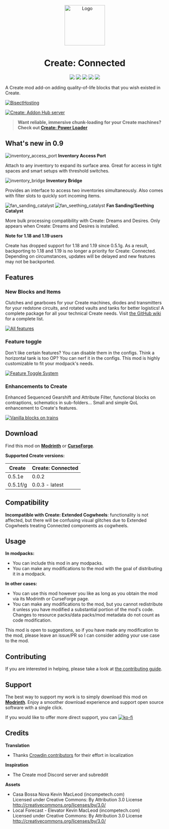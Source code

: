 <p align="center"><img src="https://raw.githubusercontent.com/hlysine/create_connected/main/src/main/resources/create_connected_icon.png" alt="Logo" width="128"></p>

<h1 align="center">Create: Connected</h1>

<p align="center">
<a title="Supported versions" target="_blank" href="https://modrinth.com/mod/create-connected/"><img src="https://cf.way2muchnoise.eu/versions/947914_all.svg"></a>
<a title="Modrinth" target="_blank" href="https://modrinth.com/mod/create-connected/"><img src="https://img.shields.io/modrinth/dt/Vg5TIO6d?style=flat&label=Modrinth"></a>
<a title="CurseForge" target="_blank" href="https://www.curseforge.com/minecraft/mc-mods/create-connected"><img src="https://img.shields.io/curseforge/dt/947914?style=flat&label=CurseForge"></a>
<a title="Crowdin" target="_blank" href="https://crowdin.com/project/create-connected-mod"><img src="https://badges.crowdin.net/create-connected-mod/localized.svg"></a>
<a title="Discord" target="_blank" href="https://discord.gg/3AvrppcgG3"><img src="https://discordapp.com/api/guilds/891929048895356948/widget.png?style=shield"></a>
</p>

A Create mod add-on adding quality-of-life blocks that you wish existed in Create.

[![BisectHosting](https://www.bisecthosting.com/partners/custom-banners/cd02548b-be01-4a01-b707-ffcb913f5299.webp)](https://bisecthosting.com/lysine)

[![Create: Addon Hub server](https://discordapp.com/api/guilds/891929048895356948/widget.png?style=banner2)](https://discord.gg/3AvrppcgG3)

> **Want reliable, immersive chunk-loading for your Create machines? Check
out [Create: Power Loader](https://modrinth.com/mod/create-power-loader)**

## What's new in 0.9

![inventory_access_port](https://github.com/user-attachments/assets/11f8bc2b-3c63-4aa4-a068-f581e114a4a0) **Inventory Access Port**

Attach to any inventory to expand its surface area. Great for access in tight spaces and smart setups with threshold switches.

![inventory_bridge](https://github.com/user-attachments/assets/a92555a4-4f27-441a-8128-4c03edccdb85) **Inventory Bridge**

Provides an interface to access two inventories simultaneously. Also comes with filter slots to quickly sort incoming items.

![fan_sanding_catalyst](https://github.com/user-attachments/assets/0689fddd-f698-4b72-80e8-19a3f9833440) ![fan_seething_catalyst](https://github.com/user-attachments/assets/8e15a9e4-a173-40de-9240-990beaefc43e) **Fan Sanding/Seething Catalyst**

More bulk processing compatibility with Create: Dreams and Desires. Only appears when Create: Dreams and Desires is installed.

**Note for 1.18 and 1.19 users**

Create has dropped support for 1.18 and 1.19 since 0.5.1g. As a result, backporting to 1.18 and 1.19 is no longer
a priority for Create: Connected. Depending on circumstances, updates will be delayed and new features may not be backported.

## Features

### New Blocks and Items

Clutches and gearboxes for your Create machines, diodes and transmitters for your redstone circuits, and rotated vaults and tanks for better logistics!
A complete package for all your technical Create needs. Visit [the GitHub wiki](https://github.com/hlysine/create_connected/wiki/New-Features) for a complete list.

[![All features](https://cdn.modrinth.com/data/Vg5TIO6d/images/897c4d67eae94a366c49782ddb1654c5a6e383c5.png)](https://github.com/hlysine/create_connected/wiki/New-Features)

### Feature toggle

Don't like certain features? You can disable them in the configs. Think a horizontal tank is too OP? You can nerf it in the configs. This mod is highly customizable to fit your modpack's needs.

[![Feature Toggle System](https://cdn.modrinth.com/data/Vg5TIO6d/images/d74a9a1a353caee83b0d5dc69c60305a14699d3a.png)](https://github.com/hlysine/create_connected/wiki/Configs)

### Enhancements to Create

Enhanced Sequenced Gearshift and Attribute Filter, functional blocks on contraptions, schematics in sub-folders...
Small and simple QoL enhancement to Create's features.

[![Vanilla blocks on trains](https://github.com/hlysine/create_connected/assets/25472513/31d7c32e-0cc1-4238-a220-315d8269810f)](https://github.com/hlysine/create_connected/wiki/Create-Enhancements)

## Download

Find this mod on [**Modrinth**](https://modrinth.com/mod/create-connected) or
[**CurseForge**](https://legacy.curseforge.com/minecraft/mc-mods/create-connected).

**Supported Create versions:**

| Create   | Create: Connected |
|----------|-------------------|
| 0.5.1e   | 0.0.2             |
| 0.5.1f/g | 0.0.3 - latest    |

## Compatibility

**Incompatible with Create: Extended Cogwheels**: functionality is not affected, but there will be confusing visual
glitches due to Extended Cogwheels treating Connected components as cogwheels.

## Usage

**In modpacks:**

- You can include this mod in any modpacks.
- You can make any modifications to the mod with the goal of distributing it in a modpack.

**In other cases:**

- You can use this mod however you like as long as you obtain the mod via its Modrinth or CurseForge page.
- You can make any modifications to the mod, but you cannot redistribute it unless you have modified a substantial
  portion of the mod's code. Changes to resource packs/data packs/mod metadata do not count as code modification.

This mod is open to suggestions, so if you have made any modification to the mod, please leave an issue/PR so I can
consider adding your use case to the mod.

## Contributing

If you are interested in helping, please take a look
at [the contributing guide](https://github.com/hlysine/create_connected/blob/main/CONTRIBUTING.md).

## Support

The best way to support my work is to simply download this mod on [**Modrinth**](https://modrinth.com/mod/create-connected).
Enjoy a smoother download experience and support open source software with a single click.

If you would like to offer more direct support, you
can [![ko-fi](https://ko-fi.com/img/githubbutton_sm.svg)](https://ko-fi.com/O4O2TL8YV)

## Credits

**Translation**

- Thanks [Crowdin contributors](https://crowdin.com/project/create-connected-mod/reports/top-members) for their effort
  in localization

**Inspiration**

- The Create mod Discord server and subreddit

**Assets**

- Casa Bossa Nova Kevin MacLeod (incompetech.com)<br>
  Licensed under Creative Commons: By Attribution 3.0 License<br>
  http://creativecommons.org/licenses/by/3.0/
- Local Forecast - Elevator Kevin MacLeod (incompetech.com)<br>
  Licensed under Creative Commons: By Attribution 3.0 License<br>
  http://creativecommons.org/licenses/by/3.0/
